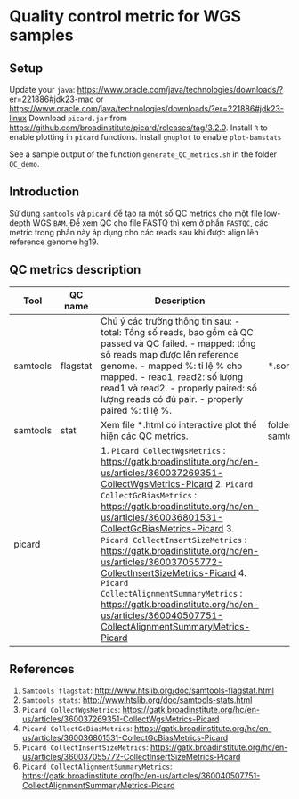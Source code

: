 # Quality control metric for WGS samples

## Setup 
Update your `java`: https://www.oracle.com/java/technologies/downloads/?er=221886#jdk23-mac or https://www.oracle.com/java/technologies/downloads/?er=221886#jdk23-linux
Download `picard.jar` from https://github.com/broadinstitute/picard/releases/tag/3.2.0.
Install `R` to enable plotting in `picard` functions.
Install `gnuplot` to enable `plot-bamstats`

See a sample output of the function `generate_QC_metrics.sh` in the folder `QC_demo`.
 
## Introduction 
Sử dụng `samtools` và `picard` để tạo ra một số QC metrics cho một file low-depth WGS `BAM`. Để xem QC cho file FASTQ thì xem ở phần `FASTQC`, các metric trong phần này áp dụng cho các reads sau khi được align lên reference genome hg19. 

## QC metrics description

| Tool     | QC name  | Description                                                                                                                                                                                                                                                                                                                                                                                                                                                                                                                                     | Filename                          |
|----------|----------|-------------------------------------------------------------------------------------------------------------------------------------------------------------------------------------------------------------------------------------------------------------------------------------------------------------------------------------------------------------------------------------------------------------------------------------------------------------------------------------------------------------------------------------------------|-----------------------------------|
| samtools | flagstat | Chú ý các trường thông tin sau: - total: Tổng số reads, bao gồm cả QC passed và QC failed.  - mapped: tổng số reads map được lên reference genome.  - mapped %: tỉ lệ % cho mapped.  - read1, read2: số lượng read1 và read2. - properly paired: số lượng reads có đủ pair.  - properly paired %: tỉ lệ %.                                                                                                                                                                                                                                      | *.sorted.flagstat.txt             |
| samtools | stat     | Xem file *.html có interactive plot thể hiện các QC metrics.                                                                                                                                                                                                                                                                                                                                                                                                                                                                                    | folder samtools_stat_plots/*.html |
| picard   |          | 1. `Picard CollectWgsMetrics`  : https://gatk.broadinstitute.org/hc/en-us/articles/360037269351-CollectWgsMetrics-Picard 2. `Picard CollectGcBiasMetrics` : https://gatk.broadinstitute.org/hc/en-us/articles/360036801531-CollectGcBiasMetrics-Picard 3. `Picard CollectInsertSizeMetrics` : https://gatk.broadinstitute.org/hc/en-us/articles/360037055772-CollectInsertSizeMetrics-Picard 4. `Picard CollectAlignmentSummaryMetrics`  : https://gatk.broadinstitute.org/hc/en-us/articles/360040507751-CollectAlignmentSummaryMetrics-Picard |                                   |

## References
1. `Samtools flagstat`: http://www.htslib.org/doc/samtools-flagstat.html 
2. `Samtools stats`: http://www.htslib.org/doc/samtools-stats.html
3. `Picard CollectWgsMetrics`: https://gatk.broadinstitute.org/hc/en-us/articles/360037269351-CollectWgsMetrics-Picard
4. `Picard CollectGcBiasMetrics`: https://gatk.broadinstitute.org/hc/en-us/articles/360036801531-CollectGcBiasMetrics-Picard
5. `Picard CollectInsertSizeMetrics`: https://gatk.broadinstitute.org/hc/en-us/articles/360037055772-CollectInsertSizeMetrics-Picard
6. `Picard CollectAlignmentSummaryMetrics`: https://gatk.broadinstitute.org/hc/en-us/articles/360040507751-CollectAlignmentSummaryMetrics-Picard
